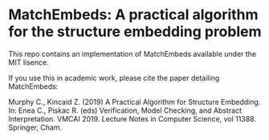 # MatchEmbeds: A practical algorithm for the structure embedding problem

This repo contains an implementation of MatchEmbeds available under the MIT lisence.

If you use this in academic work, please cite the paper detailing MatchEmbeds:

Murphy C., Kincaid Z. (2019) A Practical Algorithm for Structure Embedding. In: Enea C., Piskac R. (eds) Verification, Model Checking, and Abstract Interpretation. VMCAI 2019. Lecture Notes in Computer Science, vol 11388. Springer, Cham.
